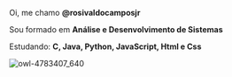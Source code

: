 Oi, me chamo **@rosivaldocamposjr**

Sou formado em **Análise e Desenvolvimento de Sistemas**

Estudando: __C, Java, Python, JavaScript, Html e Css__

![owl-4783407_640](https://user-images.githubusercontent.com/88630467/129491674-66c91c0f-565f-4912-917b-f0825465bb98.png)

